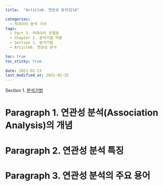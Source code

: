 ```yaml
---
title:  "Article6. 연관성 분석3216"

categories:
  - 빅데이터 분석 기사
tags: 
  - Part 3. 빅데이터 모델링
  - Chapter 2. 분석기법 적용
  - Section 1. 분석기법
  - Article6. 연관성 분석

toc: true
toc_sticky: true
 
date: 2021-02-23
last_modified_at: 2021-02-25
---
```


Section 1. [분석기법]()

# Paragraph 1. 연관성 분석(Association Analysis)의 개념

# Paragraph 2. 연관성 분석 특징

# Paragraph 3. 연관성 분석의 주요 용어